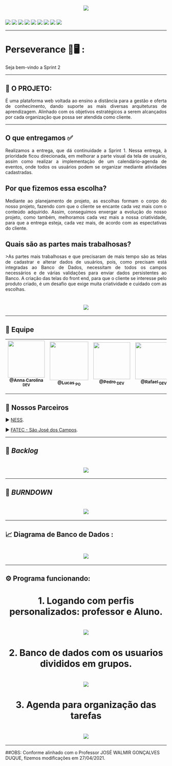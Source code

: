 ## <h1 align="center"> <p><img src="https://img.shields.io/badge/Sprint%202-Concluído-green?style=for-the-badge&logo=appveyor"></p> </h1> 
<p>
<img src="https://img.shields.io/badge/Tecnologia-PyCharm-9cf">
<img src="https://img.shields.io/badge/Tecnologia-Django-9cf">
<img src="https://img.shields.io/badge/Tecnologias-Python-9cf">
<img src="https://img.shields.io/badge/Tecnologia-SQLite-9cf">
<img src="https://img.shields.io/badge/Tecnologia-HTML-9cf">
<img src="https://img.shields.io/badge/Tecnologia-Bootastrap-9cf">
<img src="https://img.shields.io/badge/Tecnologia-JavaScript-9cf">
<img src="https://img.shields.io/badge/Tecnologia-CSS-9cf">
<img src="https://img.shields.io/badge/Tecnologia-jQuery-9cf">
</p>

--------------------------------------------------------------------------------------------------------------------
<p><h1>Perseverance 📖🖥️ :</h1></p>
<p>Seja bem-vindo a Sprint 2 </p>

--------------------------------------------------------------------------------------------------------------------
## :microscope: O PROJETO: 

<p align="justify"> É uma plataforma web voltada ao ensino a distância para a gestão e oferta de conhecimento, dando suporte as mais diversas arquiteturas de aprendizagem. Alinhado com os objetivos estratégicos a serem alcançados por cada organização que possa ser atendida como cliente.</p>


--------------------------------------------------------------------------------------------------------------------
## O que entregamos ✅
<p align="justify">Realizamos a entrega, que dá continuidade a Sprint 1. Nessa entrega, à prioridade ficou direcionada, em melhorar a parte visual da tela de usuário, assim como
realizar a implementação de um calendário-agenda de eventos, onde todos os usuários podem se organizar mediante atividades cadastradas.</p>

## Por que fizemos essa escolha? 
<p align="justify">Mediante ao planejamento de projeto, as escolhas formam o corpo do nosso projeto, fazendo com que o cliente se encante cada vez mais 
com o conteúdo adquirido. Assim, conseguimos enxergar a evolução do nosso projeto, como também, melhoramos cada vez mais a nossa criatividade, para
que a entrega esteja, cada vez mais, de acordo com as espectativas do cliente.</p>

## Quais são as partes mais trabalhosas? 
<p align="justify">>As partes mais trabalhosas e que precisaram de mais tempo são as telas de cadastrar e alterar dados de usuários, pois, como precisam está integradas ao Banco de Dados,  necessitam de todos os campos necessários e de várias validações para enviar dados persistentes ao Banco. 
A criação das telas do front end, para que o cliente se interesse pelo produto criado, é um desafio que exige muita criatividade e cuidado com as escolhas.</p>

## <h1 align="center"> ![](https://github.com/developersapi/LMSApp/blob/main/card/sprint%20card%202%20new.png) </h1> 
--------------------------------------------------------------------------------------------------------------------


## 	:handshake: Equipe

[<img src="https://github.com/developersapi/LMSApp/blob/main/anna.jpeg" width=115 > <br> <sub> @Anna Carolina <sub> DEV </sub>](https://github.com/AnnaCMendes)| [<img src="https://github.com/developersapi/LMSApp/blob/main/lucas.jpg" width=120 > <br> <sub> @Lucas <sub> PO </sub>](https://github.com/lucassilva676) | [<img src="https://github.com/developersapi/LMSApp/blob/main/pedrofs.jpg" width=115 > <br> <sub> @Pedro <sub> DEV </sub>](https://github.com/PedroSilva201) | [<img src="https://github.com/developersapi/LMSApp/blob/main/rafael.jpg" width=115 > <br> <sub> @Rafael <sub> DEV </sub>](https://github.com/rafaeldossper)| [<img src="https://github.com/developersapi/LMSApp/blob/main/ricardofoto.jpg" width=115 > <br> <sub> @Ricardo <sub> SM </sub>](https://github.com/RicardoSousaPaiva) 
 | :---: |:---:|:---:|:---:|:---:|

-------------------------------------------------------------------------------------------------------------------
## 	🏬 Nossos Parceiros

<p align="justify">
                     ▶️  <a href="https://www.ness.com.br/index.php">NESS</a>.
              </p>
              <p align="justify">
                     ▶️  <a href="http://fatecsjc-prd.azurewebsites.net/">FATEC - São José dos Campos</a>.
              </p>

--------------------------------------------------------------------------------------------------------------------

## :bookmark: **_Backlog_**

## <h1 align="center"> ![](https://github.com/developersapi/LMSApp/blob/sprint2/sprint%202.PNG) </h1>

--------------------------------------------------------------------------------------------------------------------
## :bookmark: **_BURNDOWN_**

## <h1 align="center"> <img src="https://github.com/developersapi/LMSApp/blob/sprint2/GraficoBurndown.png"> 

--------------------------------------------------------------------------------------------------------------------

## :chart_with_upwards_trend: Diagrama de Banco de Dados :

### <h1 align="center"> ![](https://github.com/developersapi/LMSApp/blob/sprint2/DiagramaBD.png) </h1>

--------------------------------------------------------------------------------------------------------------------



## :gear: Programa funcionando:
### <h1 align="center"> 1. Logando com perfis personalizados: professor e Aluno.  </h1> 
### <h1 align="center"> ![](https://github.com/developersapi/LMSApp/blob/main/GIFs/loginpersonalizado_SP2.gif) </h1> 
### <h1 align="center"> 2. Banco de dados com os usuarios divididos em grupos. </h1> 
### <h1 align="center"> ![](https://github.com/developersapi/LMSApp/blob/main/GIFs/BDcomgrupos_SP2.gif) </h1> 
### <h1 align="center"> 3. Agenda para organização das tarefas</h1> 
### <h1 align="center"> ![](https://github.com/developersapi/LMSApp/blob/main/GIFs/Agenda_SP2.gif) </h1> 

--------------------------------------------------------------------------------------------------------------------

##OBS: Conforme alinhado com o Professor JOSÉ WALMIR GONÇALVES DUQUE, fizemos modificações em 27/04/2021.
